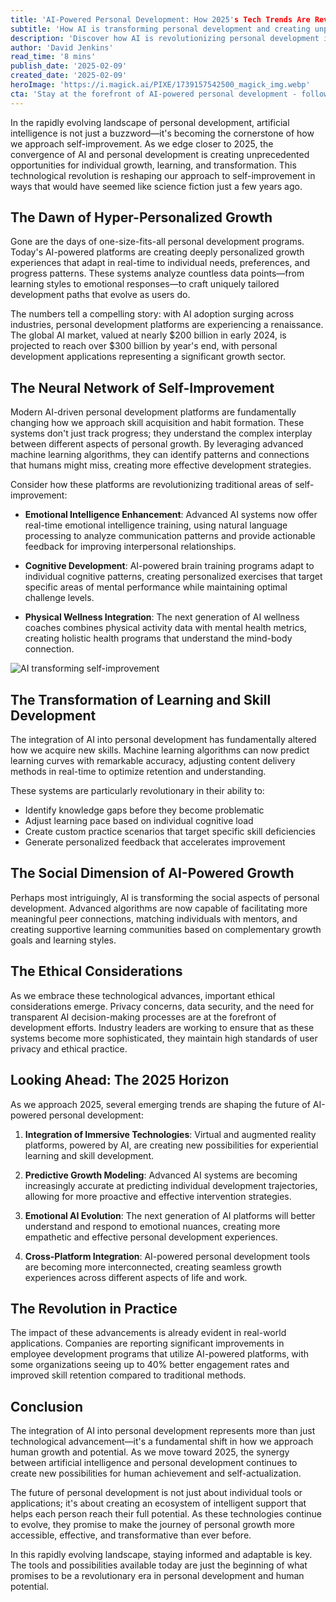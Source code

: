 ```yaml
---
title: 'AI-Powered Personal Development: How 2025's Tech Trends Are Revolutionizing Self-Growth'
subtitle: 'How AI is transforming personal development and creating unprecedented opportunities for self-improvement'
description: 'Discover how AI is revolutionizing personal development in 2025, from hyper-personalized growth experiences to predictive modeling. Explore tech trends transforming self-improvement and creating unprecedented opportunities for individual growth.'
author: 'David Jenkins'
read_time: '8 mins'
publish_date: '2025-02-09'
created_date: '2025-02-09'
heroImage: 'https://i.magick.ai/PIXE/1739157542500_magick_img.webp'
cta: 'Stay at the forefront of AI-powered personal development - follow us on LinkedIn for daily insights into the future of self-growth and human potential!'
---
```


In the rapidly evolving landscape of personal development, artificial intelligence is not just a buzzword—it's becoming the cornerstone of how we approach self-improvement. As we edge closer to 2025, the convergence of AI and personal development is creating unprecedented opportunities for individual growth, learning, and transformation. This technological revolution is reshaping our approach to self-improvement in ways that would have seemed like science fiction just a few years ago.

## The Dawn of Hyper-Personalized Growth

Gone are the days of one-size-fits-all personal development programs. Today's AI-powered platforms are creating deeply personalized growth experiences that adapt in real-time to individual needs, preferences, and progress patterns. These systems analyze countless data points—from learning styles to emotional responses—to craft uniquely tailored development paths that evolve as users do.

The numbers tell a compelling story: with AI adoption surging across industries, personal development platforms are experiencing a renaissance. The global AI market, valued at nearly $200 billion in early 2024, is projected to reach over $300 billion by year's end, with personal development applications representing a significant growth sector.

## The Neural Network of Self-Improvement

Modern AI-driven personal development platforms are fundamentally changing how we approach skill acquisition and habit formation. These systems don't just track progress; they understand the complex interplay between different aspects of personal growth. By leveraging advanced machine learning algorithms, they can identify patterns and connections that humans might miss, creating more effective development strategies.

Consider how these platforms are revolutionizing traditional areas of self-improvement:

- **Emotional Intelligence Enhancement**: Advanced AI systems now offer real-time emotional intelligence training, using natural language processing to analyze communication patterns and provide actionable feedback for improving interpersonal relationships.
  
- **Cognitive Development**: AI-powered brain training programs adapt to individual cognitive patterns, creating personalized exercises that target specific areas of mental performance while maintaining optimal challenge levels.
  
- **Physical Wellness Integration**: The next generation of AI wellness coaches combines physical activity data with mental health metrics, creating holistic health programs that understand the mind-body connection.

![AI transforming self-improvement](https://i.magick.ai/PIXE/1739157542504_magick_img.webp)

## The Transformation of Learning and Skill Development

The integration of AI into personal development has fundamentally altered how we acquire new skills. Machine learning algorithms can now predict learning curves with remarkable accuracy, adjusting content delivery methods in real-time to optimize retention and understanding.

These systems are particularly revolutionary in their ability to:
- Identify knowledge gaps before they become problematic
- Adjust learning pace based on individual cognitive load
- Create custom practice scenarios that target specific skill deficiencies
- Generate personalized feedback that accelerates improvement

## The Social Dimension of AI-Powered Growth

Perhaps most intriguingly, AI is transforming the social aspects of personal development. Advanced algorithms are now capable of facilitating more meaningful peer connections, matching individuals with mentors, and creating supportive learning communities based on complementary growth goals and learning styles.

## The Ethical Considerations

As we embrace these technological advances, important ethical considerations emerge. Privacy concerns, data security, and the need for transparent AI decision-making processes are at the forefront of development efforts. Industry leaders are working to ensure that as these systems become more sophisticated, they maintain high standards of user privacy and ethical practice.

## Looking Ahead: The 2025 Horizon

As we approach 2025, several emerging trends are shaping the future of AI-powered personal development:

1. **Integration of Immersive Technologies**: Virtual and augmented reality platforms, powered by AI, are creating new possibilities for experiential learning and skill development.
   
2. **Predictive Growth Modeling**: Advanced AI systems are becoming increasingly accurate at predicting individual development trajectories, allowing for more proactive and effective intervention strategies.
   
3. **Emotional AI Evolution**: The next generation of AI platforms will better understand and respond to emotional nuances, creating more empathetic and effective personal development experiences.
   
4. **Cross-Platform Integration**: AI-powered personal development tools are becoming more interconnected, creating seamless growth experiences across different aspects of life and work.

## The Revolution in Practice

The impact of these advancements is already evident in real-world applications. Companies are reporting significant improvements in employee development programs that utilize AI-powered platforms, with some organizations seeing up to 40% better engagement rates and improved skill retention compared to traditional methods.

## Conclusion

The integration of AI into personal development represents more than just technological advancement—it's a fundamental shift in how we approach human growth and potential. As we move toward 2025, the synergy between artificial intelligence and personal development continues to create new possibilities for human achievement and self-actualization.

The future of personal development is not just about individual tools or applications; it's about creating an ecosystem of intelligent support that helps each person reach their full potential. As these technologies continue to evolve, they promise to make the journey of personal growth more accessible, effective, and transformative than ever before.

In this rapidly evolving landscape, staying informed and adaptable is key. The tools and possibilities available today are just the beginning of what promises to be a revolutionary era in personal development and human potential.